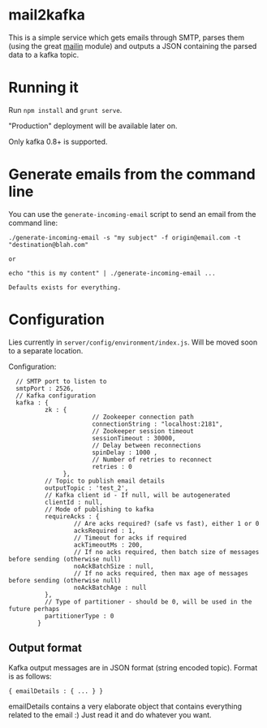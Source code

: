 # mail2kafka

This is a simple service which gets emails through SMTP, parses them (using the great [mailin](http://mailin.io/) module) and outputs a JSON containing the parsed data to a kafka topic.

# Running it
Run ````npm install```` and ````grunt serve````. 

"Production" deployment will be available later on. 

Only kafka 0.8+ is supported.

# Generate emails from the command line
You can use the ````generate-incoming-email```` script to send an email from the command line:

````
./generate-incoming-email -s "my subject" -f origin@email.com -t "destination@blah.com"

or

echo "this is my content" | ./generate-incoming-email ...

Defaults exists for everything.
````

# Configuration
Lies currently in ````server/config/environment/index.js````. Will be moved soon to a separate location.

Configuration:
````
  // SMTP port to listen to
  smtpPort : 2526,
  // Kafka configuration
  kafka : {
          zk : {
                       // Zookeeper connection path
                       connectionString : "localhost:2181",
                       // Zookeeper session timeout
                       sessionTimeout : 30000,
                       // Delay between reconnections
                       spinDelay : 1000 ,
                       // Number of retries to reconnect
                       retries : 0
               },
          // Topic to publish email details
          outputTopic : 'test_2',
          // Kafka client id - If null, will be autogenerated
          clientId : null,
          // Mode of publishing to kafka
          requireAcks : {
                  // Are acks required? (safe vs fast), either 1 or 0
                  acksRequired : 1,
                  // Timeout for acks if required
                  ackTimeoutMs : 200,
                  // If no acks required, then batch size of messages before sending (otherwise null)
                  noAckBatchSize : null,
                  // If no acks required, then max age of messages before sending (otherwise null)
                  noAckBatchAge : null
          },
          // Type of partitioner - should be 0, will be used in the future perhaps
          partitionerType : 0
        }
````

## Output format
Kafka output messages are in JSON format (string encoded topic). Format is as follows:
````
{ emailDetails : { ... } }
````

emailDetails contains a very elaborate object that contains everything related to the email :) Just read it and do whatever you want.


